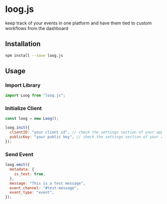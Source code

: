# loog.js

keep track of your events in one platform and have them tied to custom workflows from the dashboard

## Installation

```bash
npm install --save loog.js
```

## Usage

### Import Library

```javascript
import Loog from "loog.js";
```

### Initialize Client

```javascript
const loog = new Loog();

loog.init({
  clientID: "your client id", // check the settings section of your app
  publicKey: "your public key", // check the settings section of your app
});
```

### Send Event

```javascript
loog.emit({
  metadata: {
    is_test: true,
  },
  message: "This is a test message",
  event_channel: "#test-message",
  event_type: "event",
});
```
